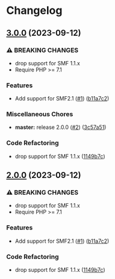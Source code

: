 # Changelog

## [3.0.0](https://github.com/live627/ajax_recent_topics/compare/v2.0.0...v3.0.0) (2023-09-12)


### ⚠ BREAKING CHANGES

* drop support for SMF 1.1.x
* Require PHP >= 7.1

### Features

* Add support for SMF2.1 ([#1](https://github.com/live627/ajax_recent_topics/issues/1)) ([b11a7c2](https://github.com/live627/ajax_recent_topics/commit/b11a7c229a40a07d7771d9c3fb53ca8d4d4660ca))


### Miscellaneous Chores

* **master:** release 2.0.0 ([#2](https://github.com/live627/ajax_recent_topics/issues/2)) ([3c57a51](https://github.com/live627/ajax_recent_topics/commit/3c57a512e50eb3d4d7e56788dfe9c73c9dc1af58))


### Code Refactoring

* drop support for SMF 1.1.x ([1149b7c](https://github.com/live627/ajax_recent_topics/commit/1149b7c21d19fb4c0e3b98e184458e3fbf04e8b0))

## [2.0.0](https://github.com/live627/ajax_recent_topics/compare/v1.0.1...v2.0.0) (2023-09-12)


### ⚠ BREAKING CHANGES

* drop support for SMF 1.1.x
* Require PHP >= 7.1

### Features

* Add support for SMF2.1 ([#1](https://github.com/live627/ajax_recent_topics/issues/1)) ([b11a7c2](https://github.com/live627/ajax_recent_topics/commit/b11a7c229a40a07d7771d9c3fb53ca8d4d4660ca))


### Code Refactoring

* drop support for SMF 1.1.x ([1149b7c](https://github.com/live627/ajax_recent_topics/commit/1149b7c21d19fb4c0e3b98e184458e3fbf04e8b0))
